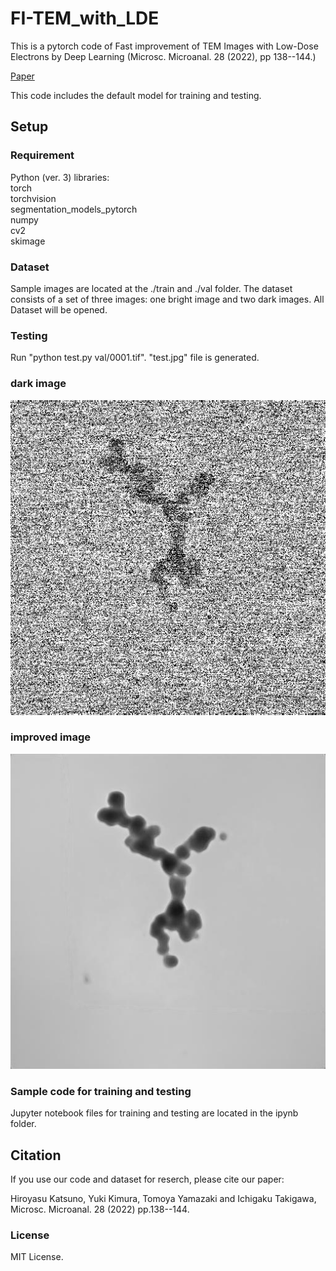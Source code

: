 # FI-TEM_with_LDE

This is a pytorch code of Fast improvement of TEM Images with Low-Dose Electrons by Deep Learning (Microsc. Microanal. 28 (2022), pp 138--144.)

[Paper](https://doi.org/10.1017/S1431927621013799)

This code includes the default model for training and testing.

## Setup

### Requirement
Python (ver. 3) libraries:<br/>
torch <br/>
torchvision<br/>
segmentation_models_pytorch<br/>
numpy<br/>
cv2<br/>
skimage<br/>

### Dataset
Sample images are located at the ./train and ./val folder.
The dataset consists of a set of three images: one bright image and two dark images.
All Dataset will be opened.

### Testing

Run "python test.py val/0001.tif".
"test.jpg" file is generated.

### dark image
![val/0001.tif](val/0001.tif)

### improved image
![test.jpg](test.jpg)

### Sample code for training and testing 
Jupyter notebook files for training and testing are located in the ipynb folder.


## Citation
If you use our code and dataset for reserch, please cite our paper:

Hiroyasu Katsuno, Yuki Kimura, Tomoya Yamazaki and Ichigaku Takigawa, Microsc. Microanal. 28 (2022) pp.138--144.

### License
MIT License.


